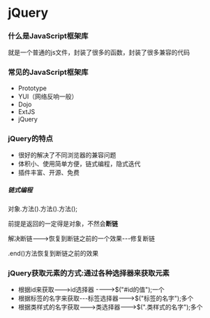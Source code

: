 # jQuery

### 什么是JavaScript框架库

就是一个普通的js文件，封装了很多的函数，封装了很多兼容的代码

### 常见的JavaScript框架库

- Prototype
- YUI（网络反响一般）
- Dojo
- ExtJS
- jQuery

### jQuery的特点

- 很好的解决了不同浏览器的兼容问题
- 体积小、使用简单方便，链式编程，隐式迭代
- 插件丰富、开源、免费
##### 链式编程

对象.方法().方法().方法();

前提是返回的一定得是对象，不然会**断链**

解决断链--->恢复到断链之前的一个效果---修复断链

.end()方法恢复到断链之前的效果

### jQuery获取元素的方式:通过各种选择器来获取元素
-   根据id来获取--->id选择器  ---->$("#id的值");一个
-   根据标签的名字来获取---标签选择器--->$("标签的名字");多个
-   根据类样式的名字获取--->类选择器--->$(".类样式的名字");多个